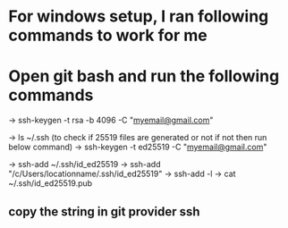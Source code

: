 # For windows setup, I ran following commands to work for me

# Open git bash and run the following commands
-> ssh-keygen -t rsa -b 4096 -C "myemail@gmail.com"

-> ls ~/.ssh (to check if 25519 files are generated or not if not then run below command)
-> ssh-keygen -t ed25519 -C "myemail@gmail.com"

-> ssh-add ~/.ssh/id_ed25519
-> ssh-add "/c/Users/locationname/.ssh/id_ed25519"
-> ssh-add -l
-> cat ~/.ssh/id_ed25519.pub

## copy the string in git provider ssh

